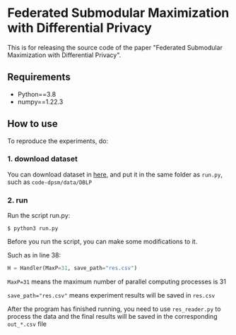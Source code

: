 # Federated Submodular Maximization with Differential Privacy

This is for releasing the source code of the paper "Federated Submodular Maximization with Differential Privacy".

## Requirements

* Python==3.8
* numpy==1.22.3


## How to use
To reproduce the experiments, do:

### 1. download dataset
You can download dataset in [here](https://drive.google.com/drive/folders/1NjNinuntFgrKwIkva5U6Yp6nqiIhxQAj), and put it in the same folder as `run.py`, such as `code-dpsm/data/DBLP`

### 2. run

Run the script run.py:

```
$ python3 run.py
```
Before you run the script, you can make some modifications to it.

Such as in line 38:
```python
H = Handler(MaxP=31, save_path="res.csv")
```
`MaxP=31` means the maximum number of parallel computing processes is 31

`save_path="res.csv"` means experiment results will be saved in `res.csv` 

After the program has finished running, you need to use `res_reader.py` to process the data and the final results will be saved in the corresponding `out_*.csv` file






